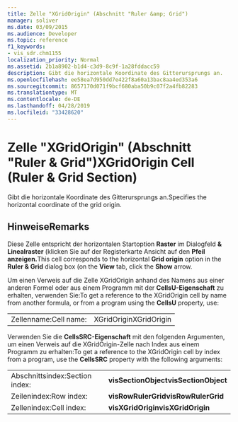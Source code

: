 ```yaml
---
title: Zelle "XGridOrigin" (Abschnitt "Ruler &amp; Grid")
manager: soliver
ms.date: 03/09/2015
ms.audience: Developer
ms.topic: reference
f1_keywords:
- vis_sdr.chm1155
localization_priority: Normal
ms.assetid: 2b1a8902-b1d4-c3d9-8c9f-1a28fddacc59
description: Gibt die horizontale Koordinate des Gitterursprungs an.
ms.openlocfilehash: ee58ea7d950dd7e422f8a60a13bac8aa4ed353a6
ms.sourcegitcommit: 8657170d071f9bcf680aba50b9c07f2a4fb82283
ms.translationtype: MT
ms.contentlocale: de-DE
ms.lasthandoff: 04/28/2019
ms.locfileid: "33428620"
---
```

# <a name="xgridorigin-cell-ruler-amp-grid-section"></a><span data-ttu-id="66dcc-103">Zelle "XGridOrigin" (Abschnitt "Ruler &amp; Grid")</span><span class="sxs-lookup"><span data-stu-id="66dcc-103">XGridOrigin Cell (Ruler &amp; Grid Section)</span></span>

<span data-ttu-id="66dcc-104">Gibt die horizontale Koordinate des Gitterursprungs an.</span><span class="sxs-lookup"><span data-stu-id="66dcc-104">Specifies the horizontal coordinate of the grid origin.</span></span>
  
## <a name="remarks"></a><span data-ttu-id="66dcc-105">Hinweise</span><span class="sxs-lookup"><span data-stu-id="66dcc-105">Remarks</span></span>

<span data-ttu-id="66dcc-106">Diese Zelle entspricht der horizontalen Startoption **Raster** im  Dialogfeld **&amp; Linealraster** (klicken Sie auf der Registerkarte Ansicht auf den **Pfeil anzeigen.**</span><span class="sxs-lookup"><span data-stu-id="66dcc-106">This cell corresponds to the horizontal **Grid origin** option in the **Ruler &amp; Grid** dialog box (on the **View** tab, click the **Show** arrow.</span></span> 
  
<span data-ttu-id="66dcc-107">Um einen Verweis auf die Zelle XGridOrigin anhand des Namens aus einer anderen Formel oder aus einem Programm mit der **CellsU-Eigenschaft** zu erhalten, verwenden Sie:</span><span class="sxs-lookup"><span data-stu-id="66dcc-107">To get a reference to the XGridOrigin cell by name from another formula, or from a program using the **CellsU** property, use:</span></span> 
  
|||
|:-----|:-----|
|<span data-ttu-id="66dcc-108">Zellenname:</span><span class="sxs-lookup"><span data-stu-id="66dcc-108">Cell name:</span></span>  <br/> |<span data-ttu-id="66dcc-109">XGridOrigin</span><span class="sxs-lookup"><span data-stu-id="66dcc-109">XGridOrigin</span></span>  <br/> |
   
<span data-ttu-id="66dcc-110">Verwenden Sie die **CellsSRC-Eigenschaft** mit den folgenden Argumenten, um einen Verweis auf die XGridOrigin-Zelle nach Index aus einem Programm zu erhalten:</span><span class="sxs-lookup"><span data-stu-id="66dcc-110">To get a reference to the XGridOrigin cell by index from a program, use the **CellsSRC** property with the following arguments:</span></span> 
  
|||
|:-----|:-----|
|<span data-ttu-id="66dcc-111">Abschnittsindex:</span><span class="sxs-lookup"><span data-stu-id="66dcc-111">Section index:</span></span>  <br/> |<span data-ttu-id="66dcc-112">**visSectionObject**</span><span class="sxs-lookup"><span data-stu-id="66dcc-112">**visSectionObject**</span></span> <br/> |
|<span data-ttu-id="66dcc-113">Zeilenindex:</span><span class="sxs-lookup"><span data-stu-id="66dcc-113">Row index:</span></span>  <br/> |<span data-ttu-id="66dcc-114">**visRowRulerGrid**</span><span class="sxs-lookup"><span data-stu-id="66dcc-114">**visRowRulerGrid**</span></span> <br/> |
|<span data-ttu-id="66dcc-115">Zellenindex:</span><span class="sxs-lookup"><span data-stu-id="66dcc-115">Cell index:</span></span>  <br/> |<span data-ttu-id="66dcc-116">**visXGridOrigin**</span><span class="sxs-lookup"><span data-stu-id="66dcc-116">**visXGridOrigin**</span></span> <br/> |
   


